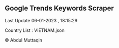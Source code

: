 

## Google Trends Keywords Scraper 
 
Last Update 06-01-2023 , 18:15:29

Country List :
VIETNAM.json



© Abdul Muttaqin 
